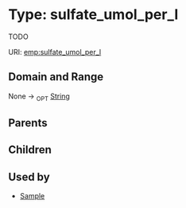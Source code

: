 
# Type: sulfate_umol_per_l


TODO

URI: [emp:sulfate_umol_per_l](https://microbiomedata/schema/emp/sulfate_umol_per_l)


## Domain and Range

None ->  <sub>OPT</sub> [String](types/String.md)

## Parents


## Children


## Used by

 * [Sample](Sample.md)
